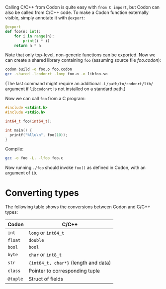 Calling C/C++ from Codon is quite easy with `from C import`, but Codon
can also be called from C/C++ code. To make a Codon function externally
visible, simply annotate it with `@export`:

``` python
@export
def foo(n: int):
    for i in range(n):
        print(i * i)
    return n * n
```

Note that only top-level, non-generic functions can be exported. Now we
can create a shared library containing `foo` (assuming source file
*foo.codon*):

``` bash
codon build -o foo.o foo.codon
gcc -shared -lcodonrt -lomp foo.o -o libfoo.so
```

(The last command might require an additional `-L/path/to/codonrt/lib/`
argument if `libcodonrt` is not installed on a standard path.)

Now we can call `foo` from a C program:

``` C
#include <stdint.h>
#include <stdio.h>

int64_t foo(int64_t);

int main() {
  printf("%llu\n", foo(10));
}
```

Compile:

``` bash
gcc -o foo -L. -lfoo foo.c
```

Now running `./foo` should invoke `foo()` as defined in Codon, with an
argument of `10`.

# Converting types

The following table shows the conversions between Codon and C/C++ types:

  | Codon     | C/C++                                |
  |-----------|--------------------------------------|
  | `int`     | `long` or `int64_t`                  |
  | `float`   | `double`                             |
  | `bool`    | `bool`                               |
  | `byte`    | `char` or `int8_t`                   |
  | `str`     | `{int64_t, char*}` (length and data) |
  | `class`   | Pointer to corresponding tuple       |
  | `@tuple`  | Struct of fields                     |
